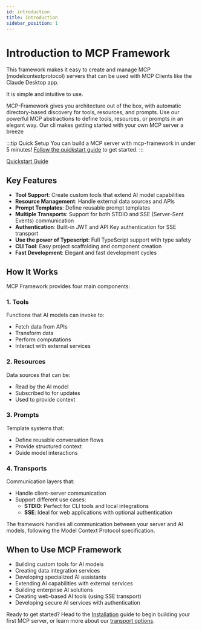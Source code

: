 ```yaml
---
id: introduction
title: Introduction
sidebar_position: 1
---
```


# Introduction to MCP Framework

This framework makes it easy to create and manage MCP (modelcontextprotocol) servers that can be used with MCP Clients like the Claude Desktop app.

It is simple and intuitive to use.

MCP-Framework gives you architecture out of the box, with automatic directory-based discovery for tools, resources, and prompts. Use our powerful MCP abstractions to define tools, resources, or prompts in an elegant way. Our cli makes getting started with your own MCP server a breeze

:::tip Quick Setup
You can build a MCP server with mcp-framework in under 5 minutes! [Follow the quickstart guide](./quickstart) to get started.
:::

[Quickstart Guide](./quickstart)

## Key Features

- **Tool Support**: Create custom tools that extend AI model capabilities
- **Resource Management**: Handle external data sources and APIs
- **Prompt Templates**: Define reusable prompt templates
- **Multiple Transports**: Support for both STDIO and SSE (Server-Sent Events) communication
- **Authentication**: Built-in JWT and API Key authentication for SSE transport
- **Use the power of Typescript**: Full TypeScript support with type safety
- **CLI Tool**: Easy project scaffolding and component creation
- **Fast Development**: Elegant and fast development cycles

## How It Works

MCP Framework provides four main components:

### 1. Tools

Functions that AI models can invoke to:

- Fetch data from APIs
- Transform data
- Perform computations
- Interact with external services

### 2. Resources

Data sources that can be:

- Read by the AI model
- Subscribed to for updates
- Used to provide context

### 3. Prompts

Template systems that:

- Define reusable conversation flows
- Provide structured context
- Guide model interactions

### 4. Transports

Communication layers that:

- Handle client-server communication
- Support different use cases:
  - **STDIO**: Perfect for CLI tools and local integrations
  - **SSE**: Ideal for web applications with optional authentication

The framework handles all communication between your server and AI models, following the Model Context Protocol specification.

## When to Use MCP Framework

- Building custom tools for AI models
- Creating data integration services
- Developing specialized AI assistants
- Extending AI capabilities with external services
- Building enterprise AI solutions
- Creating web-based AI tools (using SSE transport)
- Developing secure AI services with authentication

Ready to get started? Head to the [Installation](./installation) guide to begin building your first MCP server, or learn more about our [transport options](Transports/overview.md).
